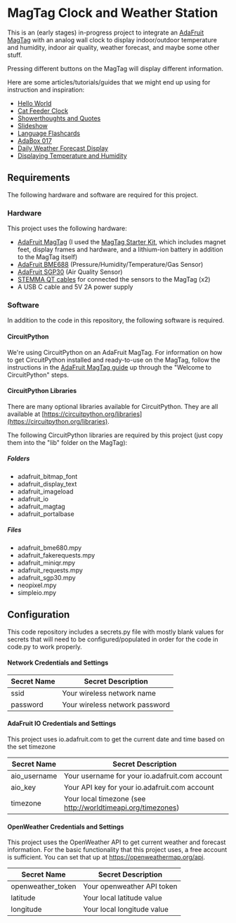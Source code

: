 # MagTag Clock and Weather Station

This is an (early stages) in-progress project to integrate an [AdaFruit MagTag](https://learn.adafruit.com/adafruit-magtag) with an analog wall clock to display indoor/outdoor temperature and humidity, indoor air quality, weather forecast, and maybe some other stuff.

Pressing different buttons on the MagTag will display different information.

Here are some articles/tutorials/guides that we might end up using for instruction and inspiration:

* [Hello World](https://learn.adafruit.com/creating-magtag-projects-with-circuitpython)
* [Cat Feeder Clock](https://learn.adafruit.com/magtag-cat-feeder-clock)
* [Showerthoughts and Quotes](https://learn.adafruit.com/magtag-showerthoughts)
* [Slideshow](https://learn.adafruit.com/magtag-slideshow)
* [Language Flashcards](https://learn.adafruit.com/magtag-flashcards)
* [AdaBox 017](https://learn.adafruit.com/adabox017)
* [Daily Weather Forecast Display](https://learn.adafruit.com/magtag-weather)
* [Displaying Temperature and Humidity](https://blog.adafruit.com/2020/12/04/displaying-temperature-and-humidity-with-an-adafruit-magtag-eink-display-circuitpython-magtag-adafuit-jonnybergdahl/)

## Requirements

The following hardware and software are required for this project.

### Hardware

This project uses the following hardware:

* [AdaFruit MagTag](https://www.adafruit.com/product/4800) (I used the [MagTag Starter Kit](https://www.adafruit.com/product/4819), which includes magnet feet, display frames and hardware, and a lithium-ion battery in addition to the MagTag itself)
* [AdaFruit BME688](https://www.adafruit.com/product/5046) (Pressure/Humidity/Temperature/Gas Sensor)
* [AdaFruit SGP30](https://www.adafruit.com/product/3709) (Air Quality Sensor)
* [STEMMA QT cables](https://www.adafruit.com/product/4210) for connected the sensors to the MagTag (x2)
* A USB C cable and 5V 2A power supply

### Software

In addition to the code in this repository, the following software is required.

#### CircuitPython

We're using CircuitPython on an AdaFruit MagTag. For information on how to get CircuitPython installed and ready-to-use on the MagTag, follow the instructions in the [AdaFruit MagTag guide](https://blog.adafruit.com/2020/12/04/displaying-temperature-and-humidity-with-an-adafruit-magtag-eink-display-circuitpython-magtag-adafuit-jonnybergdahl/) up through the "Welcome to CircuitPython" steps.

#### CircuitPython Libraries

There are many optional libraries available for CircuitPython. They are all available at [https://circuitpython.org/libraries](https://circuitpython.org/libraries).

The following CircuitPython libraries are required by this project (just copy them into the "lib" folder on the MagTag):

##### Folders

* adafruit_bitmap_font
* adafruit_display_text
* adafruit_imageload
* adafruit_io
* adafruit_magtag
* adafruit_portalbase

##### Files

* adafruit_bme680.mpy
* adafruit_fakerequests.mpy
* adafruit_miniqr.mpy
* adafruit_requests.mpy
* adafruit_sgp30.mpy
* neopixel.mpy
* simpleio.mpy

## Configuration

This code repository includes a secrets.py file with mostly blank values for secrets that will need to be configured/populated in order for the code in code.py to work properly.

#### Network Credentials and Settings

| Secret Name | Secret Description |
| ----------- | ------------------ |
| ssid        | Your wireless network name |
| password    | Your wireless network password |

#### AdaFruit IO Credentials and Settings

This project uses io.adafruit.com to get the current date and time based on the set timezone

| Secret Name  | Secret Description |
| ------------ | ------------------ |
| aio_username | Your username for your io.adafruit.com account |
| aio_key      | Your API key for your io.adafruit.com account |
| timezone     | Your local timezone (see http://worldtimeapi.org/timezones) |

#### OpenWeather Credentials and Settings

This project uses the OpenWeather API to get current weather and forecast information. For the basic functionality that this project uses, a free account is sufficient. You can set that up at https://openweathermap.org/api.

| Secret Name       | Secret Description |
| ----------------- | ------------------ |
| openweather_token | Your openweather API token |
| latitude          | Your local latitude value |
| longitude         | Your local longitude value |
